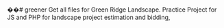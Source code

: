 ��# greener
Get all files for Green Ridge Landscape.
Practice Project for JS and PHP for landscape project estimation and bidding,
